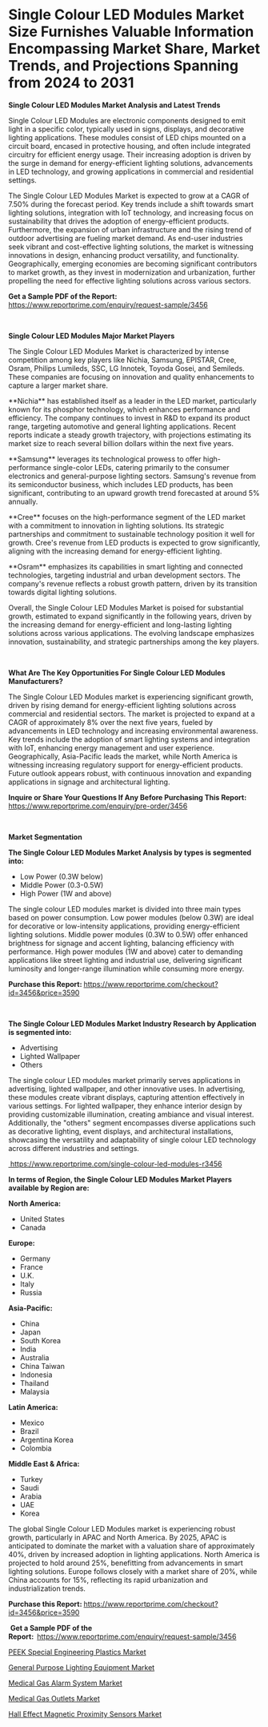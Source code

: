 <p><h1>Single Colour LED Modules Market Size Furnishes Valuable Information Encompassing Market Share, Market Trends, and Projections Spanning from 2024 to 2031</h1></p><p><strong>Single Colour LED Modules Market Analysis and Latest Trends</strong></p>
<p><p>Single Colour LED Modules are electronic components designed to emit light in a specific color, typically used in signs, displays, and decorative lighting applications. These modules consist of LED chips mounted on a circuit board, encased in protective housing, and often include integrated circuitry for efficient energy usage. Their increasing adoption is driven by the surge in demand for energy-efficient lighting solutions, advancements in LED technology, and growing applications in commercial and residential settings.</p><p>The Single Colour LED Modules Market is expected to grow at a CAGR of 7.50% during the forecast period. Key trends include a shift towards smart lighting solutions, integration with IoT technology, and increasing focus on sustainability that drives the adoption of energy-efficient products. Furthermore, the expansion of urban infrastructure and the rising trend of outdoor advertising are fueling market demand. As end-user industries seek vibrant and cost-effective lighting solutions, the market is witnessing innovations in design, enhancing product versatility, and functionality. Geographically, emerging economies are becoming significant contributors to market growth, as they invest in modernization and urbanization, further propelling the need for effective lighting solutions across various sectors.</p></p>
<p><strong>Get a Sample PDF of the Report:&nbsp;</strong> <a href="https://www.reportprime.com/enquiry/request-sample/3456">https://www.reportprime.com/enquiry/request-sample/3456</a></p>
<p>&nbsp;</p>
<p><strong>Single Colour LED Modules Major Market Players</strong></p>
<p><p>The Single Colour LED Modules Market is characterized by intense competition among key players like Nichia, Samsung, EPISTAR, Cree, Osram, Philips Lumileds, SSC, LG Innotek, Toyoda Gosei, and Semileds. These companies are focusing on innovation and quality enhancements to capture a larger market share.</p><p>**Nichia** has established itself as a leader in the LED market, particularly known for its phosphor technology, which enhances performance and efficiency. The company continues to invest in R&D to expand its product range, targeting automotive and general lighting applications. Recent reports indicate a steady growth trajectory, with projections estimating its market size to reach several billion dollars within the next five years.</p><p>**Samsung** leverages its technological prowess to offer high-performance single-color LEDs, catering primarily to the consumer electronics and general-purpose lighting sectors. Samsung's revenue from its semiconductor business, which includes LED products, has been significant, contributing to an upward growth trend forecasted at around 5% annually.</p><p>**Cree** focuses on the high-performance segment of the LED market with a commitment to innovation in lighting solutions. Its strategic partnerships and commitment to sustainable technology position it well for growth. Cree's revenue from LED products is expected to grow significantly, aligning with the increasing demand for energy-efficient lighting.</p><p>**Osram** emphasizes its capabilities in smart lighting and connected technologies, targeting industrial and urban development sectors. The company's revenue reflects a robust growth pattern, driven by its transition towards digital lighting solutions.</p><p>Overall, the Single Colour LED Modules Market is poised for substantial growth, estimated to expand significantly in the following years, driven by the increasing demand for energy-efficient and long-lasting lighting solutions across various applications. The evolving landscape emphasizes innovation, sustainability, and strategic partnerships among the key players.</p></p>
<p>&nbsp;</p>
<p><strong>What Are The Key Opportunities For Single Colour LED Modules Manufacturers?</strong></p>
<p><p>The Single Colour LED Modules market is experiencing significant growth, driven by rising demand for energy-efficient lighting solutions across commercial and residential sectors. The market is projected to expand at a CAGR of approximately 8% over the next five years, fueled by advancements in LED technology and increasing environmental awareness. Key trends include the adoption of smart lighting systems and integration with IoT, enhancing energy management and user experience. Geographically, Asia-Pacific leads the market, while North America is witnessing increasing regulatory support for energy-efficient products. Future outlook appears robust, with continuous innovation and expanding applications in signage and architectural lighting.</p></p>
<p><strong>Inquire or Share Your Questions If Any Before Purchasing This Report:</strong> <a href="https://www.reportprime.com/enquiry/pre-order/3456">https://www.reportprime.com/enquiry/pre-order/3456</a></p>
<p>&nbsp;</p>
<p><strong>Market Segmentation</strong></p>
<p><strong>The Single Colour LED Modules Market Analysis by types is segmented into:</strong></p>
<p><ul><li>Low Power (0.3W below)</li><li>Middle Power (0.3-0.5W)</li><li>High Power (1W and above)</li></ul></p>
<p><p>The single colour LED modules market is divided into three main types based on power consumption. Low power modules (below 0.3W) are ideal for decorative or low-intensity applications, providing energy-efficient lighting solutions. Middle power modules (0.3W to 0.5W) offer enhanced brightness for signage and accent lighting, balancing efficiency with performance. High power modules (1W and above) cater to demanding applications like street lighting and industrial use, delivering significant luminosity and longer-range illumination while consuming more energy.</p></p>
<p><strong>Purchase this Report:&nbsp;</strong><a href="https://www.reportprime.com/checkout?id=3456&price=3590">https://www.reportprime.com/checkout?id=3456&price=3590</a></p>
<p>&nbsp;</p>
<p><strong>The Single Colour LED Modules Market Industry Research by Application is segmented into:</strong></p>
<p><ul><li>Advertising</li><li>Lighted Wallpaper</li><li>Others</li></ul></p>
<p><p>The single colour LED modules market primarily serves applications in advertising, lighted wallpaper, and other innovative uses. In advertising, these modules create vibrant displays, capturing attention effectively in various settings. For lighted wallpaper, they enhance interior design by providing customizable illumination, creating ambiance and visual interest. Additionally, the "others" segment encompasses diverse applications such as decorative lighting, event displays, and architectural installations, showcasing the versatility and adaptability of single colour LED technology across different industries and settings.</p></p>
<p><a href="https://www.reportprime.com/single-colour-led-modules-r3456">&nbsp;https://www.reportprime.com/single-colour-led-modules-r3456</a></p>
<p><strong>In terms of Region, the Single Colour LED Modules Market Players available by Region are:</strong></p>
<p>
    <p> <strong> North America: </strong>
        <ul>
            <li>United States</li>
            <li>Canada</li>
        </ul>
        </p> 
    <p> <strong> Europe: </strong>
        <ul>
            <li>Germany</li>
            <li>France</li>
            <li>U.K.</li>
            <li>Italy</li>
            <li>Russia</li>
        </ul>
        </p> 
    <p> <strong> Asia-Pacific: </strong>
        <ul>
            <li>China</li>
            <li>Japan</li>
            <li>South Korea</li>
            <li>India</li>
            <li>Australia</li>
            <li>China Taiwan</li>
            <li>Indonesia</li>
            <li>Thailand</li>
            <li>Malaysia</li>
        </ul>
        </p> 
    <p> <strong> Latin America: </strong>
        <ul>
            <li>Mexico</li>
            <li>Brazil</li>
            <li>Argentina Korea</li>
            <li>Colombia</li>
        </ul>
        </p> 
    <p> <strong> Middle East & Africa: </strong>
        <ul>
            <li>Turkey</li>
            <li>Saudi</li>
            <li>Arabia</li>
            <li>UAE</li>
            <li>Korea</li>
        </ul>
    </p>
    </p>
<p><p>The global Single Colour LED Modules market is experiencing robust growth, particularly in APAC and North America. By 2025, APAC is anticipated to dominate the market with a valuation share of approximately 40%, driven by increased adoption in lighting applications. North America is projected to hold around 25%, benefitting from advancements in smart lighting solutions. Europe follows closely with a market share of 20%, while China accounts for 15%, reflecting its rapid urbanization and industrialization trends.</p></p>
<p><strong>Purchase this Report: </strong><a href="https://www.reportprime.com/checkout?id=3456&price=3590">https://www.reportprime.com/checkout?id=3456&price=3590</a></p>
<p>&nbsp;<strong>Get a Sample PDF of the Report:&nbsp;&nbsp;</strong><a href="https://www.reportprime.com/enquiry/request-sample/3456">https://www.reportprime.com/enquiry/request-sample/3456</a></p>
<p><strong></strong></p>
<p><p><a href="https://issuu.com/reportprime-2/docs/peek-special-engineering-plastics-m_f2bdcdc72ebd47">PEEK Special Engineering Plastics Market</a></p><p><a href="https://github.com/napierswinnyfg/Market-Research-Report-List-1/blob/main/general-purpose-lighting-equipment-market.md">General Purpose Lighting Equipment Market</a></p><p><a href="https://www.linkedin.com/pulse/medical-gas-alarm-system-market-revolution-2024-2031-trends-oehse?trackingId=jfkzaue9SIeuvgYQpNwdSg%3D%3D">Medical Gas Alarm System Market</a></p><p><a href="https://www.linkedin.com/pulse/what-innovations-shaping-medical-gas-outlets-market-application-xfaie?trackingId=EIb9%2B6P3QyeoGAnjgMhDIg%3D%3D">Medical Gas Outlets Market</a></p><p><a href="https://github.com/guneycigdem35/Market-Research-Report-List-4/blob/main/hall-effect-magnetic-proximity-sensors-market.md">Hall Effect Magnetic Proximity Sensors Market</a></p></p>